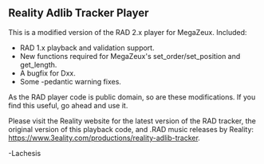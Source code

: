 ## Reality Adlib Tracker Player

This is a modified version of the RAD 2.x player for MegaZeux. Included:

* RAD 1.x playback and validation support.
* New functions required for MegaZeux's set_order/set_position and get_length.
* A bugfix for Dxx.
* Some -pedantic warning fixes.

As the RAD player code is public domain, so are these modifications. If you find this
useful, go ahead and use it.

Please visit the Reality website for the latest version of the RAD tracker, the
original version of this playback code, and .RAD music releases by Reality:
<https://www.3eality.com/productions/reality-adlib-tracker>.

-Lachesis
